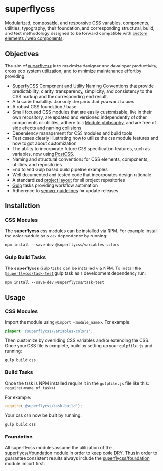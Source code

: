 # superflycss

Modularized, [composable](https://en.wikipedia.org/wiki/Composability#System_Design), and responsive CSS variables, components, utilities, typography, their foundation, and corresponding structural, build, and test methodology designed to be forward compatible with [custom elements / web components](https://developers.google.com/web/fundamentals/getting-started/primers/customelements).

## Objectives

The aim of [superflycss](https://github.com/superflycss/superflycss) is to maximize designer and developer productivity, cross eco system utilization, and to minimize maintenance effort by providing:
- [SuperflyCSS Component and Utility Naming Conventions](https://github.com/superflycss/superflycss/blob/master/naming-conventions.md) that provide predictability, clarity, transparency, simplicity, and consistency to the CSS markup and the corresponding end result.  
- A la carte flexibility.  Use only the parts that you want to use.
- A robust CSS foundation / base
- Small focused CSS modules that are easily customizable, live in their own repository, are updated and versioned independently of other components or utilities, adhere to a [Module philosophy](https://github.com/substack/browserify-handbook#module-philosophy), and are free of [side effects](https://philipwalton.com/articles/side-effects-in-css/) and [naming collisions](https://philipwalton.com/articles/side-effects-in-css/)
- Dependency management for CSS modules and build tools
- Test cases clearly illustrating how to utilize the css module features and how to got about customization
- The ability to incorporate future CSS specification features, such as variables, now using [PostCSS](https://github.com/postcss/postcss).
- Naming and structural conventions for CSS elements, components, utilities, and repositories
- End to end Gulp based build pipeline examples
- Well documented and tested code that incorporates design rationale
- A standardized [project layout](https://github.com/superflycss/pli) for all project repositories
- [Gulp](http://gulpjs.com) tasks providing workflow automation
- Adherence to [semver guidelines](http://semver.org/) for update releases

## Installation

### CSS Modules

The **superflycss** css modules can be installed via NPM.  For example install the color module as a `dev` dependency by running:

```console
npm install --save-dev @superflycss/variables-colors
```  

### Gulp Build Tasks

The **superflycss** [Gulp](http://gulpjs.com) tasks can be installed via NPM.  To install the [`@superflycss/task-test`](https://github.com/superflycss/task-test) gulp task as a development dependency run:
```console
npm install --save-dev @superflycss/task-test
```

## Usage

### CSS Modules

Import the module using `@import <module_name>`.  For example:
```css
@import '@superflycss/variables-colors';
```

Then customize by overriding CSS variables and/or extending the CSS.  Once your CSS file is complete, build by setting up your `gulpfile.js` and running:

```console
gulp build:css
```  

### Build Tasks

Once the task is NPM installed require it in the `gulpfile.js` file like this:
`require(<name_of_task>)`

For example:
```js
require('@superflycss/task-build');
```

Your css can now be built by running:
```console
gulp build:css
```

### Foundation

All superflycss modules assume the utilization of the [superflycss/foundation](https://github.com/superflycss/foundation) module in order to keep code [DRY](https://en.wikipedia.org/wiki/Don't_repeat_yourself).  Thus in order to guarantee consistent results always include the [superflycss/foundation](https://github.com/superflycss/foundation) module import first.
